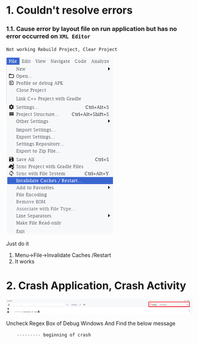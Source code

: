 # 1. Couldn't resolve errors

### 1.1. Cause error by layout file on run application but has no error occurred on `XML Editor`

`Not working Rebuild Project, Clear Project`

![resolve_cache](https://raw.githubusercontent.com/kdps/kotlin_learn/master/Image/resolve_cache.png)

Just do it
1. Menu->File->Invalidate Caches /Restart
2. It works

# 2. Crash Application, Crash Activity

![app_crash_no_filter](https://raw.githubusercontent.com/kdps/kotlin_learn/master/Image/app_crash_no_filter.png)

Uncheck Regex Box of Debug Windows And Find the below message

```Kotlin
    --------- beginning of crash
```
